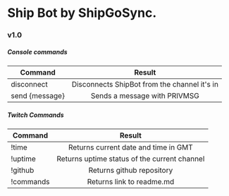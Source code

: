 # Ship Bot by ShipGoSync.
### v1.0
##### Console commands
| Command       | Result        |
| ------------- |:-------------:|
| disconnect         | Disconnects ShipBot from the channel it's in |
| send {message}     | Sends a message with PRIVMSG |

##### Twitch Commands
| Command       | Result        |
| ------------- |:-------------:|
| !time         | Returns current date and time in GMT |
| !uptime       | Returns uptime status of the current channel |
| !github       | Returns github repository |
| !commands     | Returns link to readme.md |
